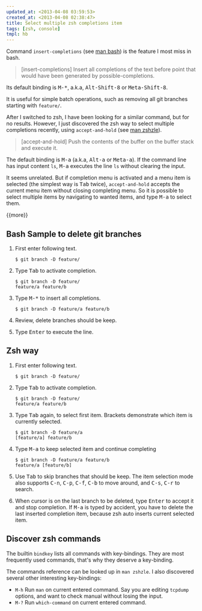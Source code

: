 ```yaml
---
updated_at: <2013-04-08 03:59:53>
created_at: <2013-04-08 02:38:47>
title: Select multiple zsh completions item
tags: [zsh, console]
tmpl: hb
---
```


Command `insert-completions` (see [man bash](http://linux.die.net/man/1/bash)) is the
feature I most miss in bash.

> [insert-completions] Insert all completions of the text before point that would have been
> generated by possible-completions.

Its default binding is <kbd>M-*</kbd>, a.k.a, <kbd>Alt-Shift-8</kbd> or
<kbd>Meta-Shift-8</kbd>.

It is useful for simple batch operations, such as removing all git branches
starting with `feature/`.

After I switched to zsh, I have been looking for a similar command, but for
no results. However, I just discovered the zsh way to select multiple
completions recently, using `accept-and-hold` (see
[man zshzle](http://linux.die.net/man/1/zshzle)).

> [accept-and-hold] Push the contents of the buffer on the buffer stack and
> execute it.

The default binding is <kbd>M-a</kbd> (a.k.a, <kbd>Alt-a</kbd> or
<kbd>Meta-a</kbd>). If the command line has input content `ls`, <kbd>M-a</kbd>
executes the line `ls` without clearing the input.

It seems unrelated. But if completion menu is activated and a menu item is
selected (the simplest way is <kbd>Tab</kbd> twice), `accept-and-hold` accepts
the current menu item without closing completing menu. So it is possible to
select multiple items by navigating to wanted items, and type <kbd>M-a</kbd>
to select them.

{{more}}

## Bash Sample to delete git branches ##

1.  First enter following text.

    ```console
    $ git branch -D feature/
    ```

2.  Type <kbd>Tab</kbd> to activate completion.

    ```console
    $ git branch -D feature/
    feature/a feature/b
    ```
    
3.  Type <kbd>M-*</kbd> to insert all completions.

    ```console
    $ git branch -D feature/a feature/b
    ```

4.   Review, delete branches should be keep.

5.   Type <kbd>Enter</kbd> to execute the line.

## Zsh way ##

1.  First enter following text.

    ```console
    $ git branch -D feature/
    ```

2.  Type <kbd>Tab</kbd> to activate completion.

    ```console
    $ git branch -D feature/
    feature/a feature/b
    ```

3.  Type <kbd>Tab</kbd> again, to select first item. Brackets demonstrate
    which item is currently selected.

    ```console
    $ git branch -D feature/a
    [feature/a] feature/b
    ```

4.  Type <kbd>M-a</kbd> to keep selected item and continue completing

    ```console
    $ git branch -D feature/a feature/b 
    feature/a [feature/b]
    ```

5.  Use <kbd>Tab</kbd> to skip branches that should be keep. The item selection
    mode also supports <kbd>C-n</kbd>, <kbd>C-p</kbd>, <kbd>C-f</kbd>,
    <kbd>C-b</kbd> to move around, and <kbd>C-s</kbd>, <kbd>C-r</kbd> to
    search.

6.  When cursor is on the last branch to be deleted, type <kbd>Enter</kbd> to
    accept it and stop completion. If <kbd>M-a</kbd> is typed by accident, you
    have to delete the last inserted completion item, because zsh auto inserts
    current selected item. 

## Discover zsh commands ##

The builtin `bindkey` lists all commands with key-bindings. They are most
frequently used commands, that's why they deserve a key-binding.

The commands reference can be looked up in `man zshzle`. I also discovered
several other interesting key-bindings:

-   `M-h` Run `man` on current entered command. Say you are editing `tcpdump`
    options, and want to check manual without losing the input.
-   `M-?` Run `which-command` on current entered command.
